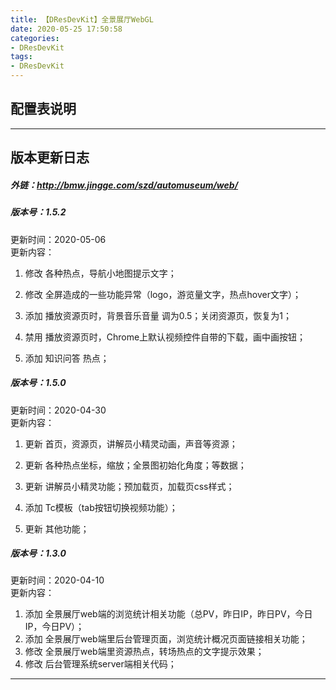 ```yaml
---
title: 【DResDevKit】全景展厅WebGL
date: 2020-05-25 17:50:58
categories: 
- DResDevKit
tags:
- DResDevKit
---
```




## 配置表说明







------

## 版本更新日志

##### 外链：http://bmw.jingge.com/szd/automuseum/web/

##### 版本号：1.5.2    

更新时间：2020-05-06   
更新内容：    

1. 修改  各种热点，导航小地图提示文字；

2. 修改  全屏造成的一些功能异常（logo，游览量文字，热点hover文字）；

3. 添加  播放资源页时，背景音乐音量 调为0.5；关闭资源页，恢复为1；

4. 禁用  播放资源页时，Chrome上默认视频控件自带的下载，画中画按钮；

5. 添加  知识问答 热点；

   

##### 版本号：1.5.0      

更新时间：2020-04-30   
更新内容：    

1. 更新 首页，资源页，讲解员小精灵动画，声音等资源；

2. 更新 各种热点坐标，缩放；全景图初始化角度；等数据；

3. 更新 讲解员小精灵功能；预加载页，加载页css样式；

4. 添加 Tc模板（tab按钮切换视频功能）；

5. 更新 其他功能；

   

##### 版本号：1.3.0      
更新时间：2020-04-10   
更新内容：    

1. 添加 全景展厅web端的浏览统计相关功能（总PV，昨日IP，昨日PV，今日IP，今日PV）；
2. 添加 全景展厅web端里后台管理页面，浏览统计概况页面链接相关功能；
3. 修改 全景展厅web端里资源热点，转场热点的文字提示效果；
4. 修改 后台管理系统server端相关代码；

***
